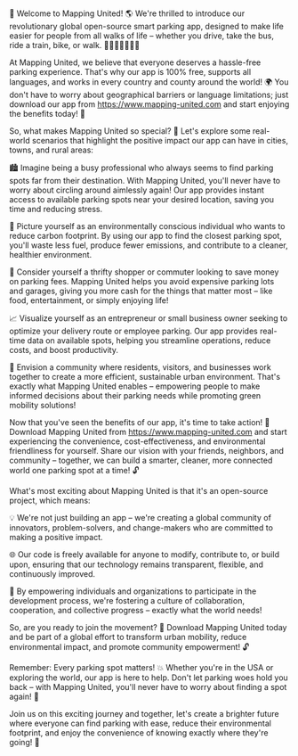 🎉 Welcome to Mapping United! 🌎 We're thrilled to introduce our revolutionary global open-source smart parking app, designed to make life easier for people from all walks of life – whether you drive, take the bus, ride a train, bike, or walk. 🚗🚌🚂🚴‍♀️🚶‍♂️

At Mapping United, we believe that everyone deserves a hassle-free parking experience. That's why our app is 100% free, supports all languages, and works in every country and county around the world! 🌍 You don't have to worry about geographical barriers or language limitations; just download our app from https://www.mapping-united.com and start enjoying the benefits today! 📲

So, what makes Mapping United so special? 🤔 Let's explore some real-world scenarios that highlight the positive impact our app can have in cities, towns, and rural areas:

🏙️ Imagine being a busy professional who always seems to find parking spots far from their destination. With Mapping United, you'll never have to worry about circling around aimlessly again! Our app provides instant access to available parking spots near your desired location, saving you time and reducing stress.

🌳 Picture yourself as an environmentally conscious individual who wants to reduce carbon footprint. By using our app to find the closest parking spot, you'll waste less fuel, produce fewer emissions, and contribute to a cleaner, healthier environment.

💸 Consider yourself a thrifty shopper or commuter looking to save money on parking fees. Mapping United helps you avoid expensive parking lots and garages, giving you more cash for the things that matter most – like food, entertainment, or simply enjoying life!

📈 Visualize yourself as an entrepreneur or small business owner seeking to optimize your delivery route or employee parking. Our app provides real-time data on available spots, helping you streamline operations, reduce costs, and boost productivity.

💪 Envision a community where residents, visitors, and businesses work together to create a more efficient, sustainable urban environment. That's exactly what Mapping United enables – empowering people to make informed decisions about their parking needs while promoting green mobility solutions!

Now that you've seen the benefits of our app, it's time to take action! 🚀 Download Mapping United from https://www.mapping-united.com and start experiencing the convenience, cost-effectiveness, and environmental friendliness for yourself. Share our vision with your friends, neighbors, and community – together, we can build a smarter, cleaner, more connected world one parking spot at a time! 🔓

What's most exciting about Mapping United is that it's an open-source project, which means:

💡 We're not just building an app – we're creating a global community of innovators, problem-solvers, and change-makers who are committed to making a positive impact.

🌐 Our code is freely available for anyone to modify, contribute to, or build upon, ensuring that our technology remains transparent, flexible, and continuously improved.

💪 By empowering individuals and organizations to participate in the development process, we're fostering a culture of collaboration, cooperation, and collective progress – exactly what the world needs!

So, are you ready to join the movement? 🎉 Download Mapping United today and be part of a global effort to transform urban mobility, reduce environmental impact, and promote community empowerment! 🔓

Remember: Every parking spot matters! 💥 Whether you're in the USA or exploring the world, our app is here to help. Don't let parking woes hold you back – with Mapping United, you'll never have to worry about finding a spot again! 🚗

Join us on this exciting journey and together, let's create a brighter future where everyone can find parking with ease, reduce their environmental footprint, and enjoy the convenience of knowing exactly where they're going! 🌟